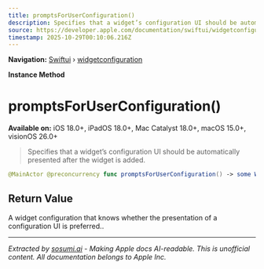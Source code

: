```yaml
---
title: promptsForUserConfiguration()
description: Specifies that a widget’s configuration UI should be automatically presented after the widget is added.
source: https://developer.apple.com/documentation/swiftui/widgetconfiguration/promptsforuserconfiguration()
timestamp: 2025-10-29T00:10:06.216Z
---
```


**Navigation:** [Swiftui](/documentation/swiftui) › [widgetconfiguration](/documentation/swiftui/widgetconfiguration)

**Instance Method**

# promptsForUserConfiguration()

**Available on:** iOS 18.0+, iPadOS 18.0+, Mac Catalyst 18.0+, macOS 15.0+, visionOS 26.0+

> Specifies that a widget’s configuration UI should be automatically presented after the widget is added.

```swift
@MainActor @preconcurrency func promptsForUserConfiguration() -> some WidgetConfiguration
```

## Return Value

A widget configuration that knows whether the presentation of a configuration UI is preferred..

---

*Extracted by [sosumi.ai](https://sosumi.ai) - Making Apple docs AI-readable.*
*This is unofficial content. All documentation belongs to Apple Inc.*
